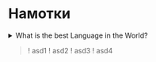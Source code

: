 # Намотки

<details> 
  <summary> What is the best Language in the World? </summary>
  Spoiler text
</details> 

>! asd1
>! asd2
>! asd3
>! asd4

